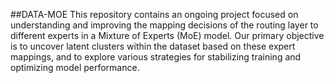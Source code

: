 ##DATA-MOE
This repository contains an ongoing project focused on understanding and improving the mapping decisions of the routing layer to different experts in a Mixture of Experts (MoE) model. Our primary objective is to uncover latent clusters within the dataset based on these expert mappings, and to explore various strategies for stabilizing training and optimizing model performance.
